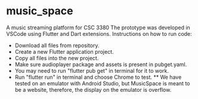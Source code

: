 # music_space
A music streaming platform for CSC 3380
The prototype was developed in VSCode using Flutter and Dart extensions.
Instructions on how to run code:
- Download all files from repository.
- Create a new Flutter application project.
- Copy all files into the new project.
- Make sure audioplayer package and assets is present in pubget.yaml.
- You may need to run "flutter pub get" in terminal for it to work.
- Run "flutter run" in terminal and choose Chrome to test.
** We have tested on an emulator with Android Studio, but MusicSpace is meant to be a website, therefore, the display on the emulator is overflow.
